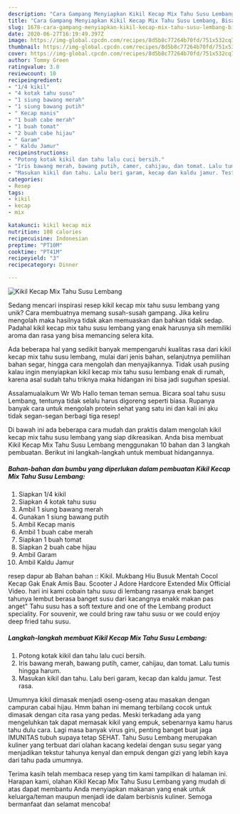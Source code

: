 ```yaml
---
description: "Cara Gampang Menyiapkan Kikil Kecap Mix Tahu Susu Lembang, Bisa Manjain Lidah"
title: "Cara Gampang Menyiapkan Kikil Kecap Mix Tahu Susu Lembang, Bisa Manjain Lidah"
slug: 1678-cara-gampang-menyiapkan-kikil-kecap-mix-tahu-susu-lembang-bisa-manjain-lidah
date: 2020-06-27T16:19:49.397Z
image: https://img-global.cpcdn.com/recipes/8d5b8c77264b70fd/751x532cq70/kikil-kecap-mix-tahu-susu-lembang-foto-resep-utama.jpg
thumbnail: https://img-global.cpcdn.com/recipes/8d5b8c77264b70fd/751x532cq70/kikil-kecap-mix-tahu-susu-lembang-foto-resep-utama.jpg
cover: https://img-global.cpcdn.com/recipes/8d5b8c77264b70fd/751x532cq70/kikil-kecap-mix-tahu-susu-lembang-foto-resep-utama.jpg
author: Tommy Green
ratingvalue: 3.8
reviewcount: 10
recipeingredient:
- "1/4 kikil"
- "4 kotak tahu susu"
- "1 siung bawang merah"
- "1 siung bawang putih"
- " Kecap manis"
- "1 buah cabe merah"
- "1 buah tomat"
- "2 buah cabe hijau"
- " Garam"
- " Kaldu Jamur"
recipeinstructions:
- "Potong kotak kikil dan tahu lalu cuci bersih."
- "Iris bawang merah, bawang putih, camer, cahijau, dan tomat. Lalu tumis hingga harum."
- "Masukan kikil dan tahu. Lalu beri garam, kecap dan kaldu jamur. Test rasa."
categories:
- Resep
tags:
- kikil
- kecap
- mix

katakunci: kikil kecap mix 
nutrition: 108 calories
recipecuisine: Indonesian
preptime: "PT10M"
cooktime: "PT41M"
recipeyield: "3"
recipecategory: Dinner

---
```



![Kikil Kecap Mix Tahu Susu Lembang](https://img-global.cpcdn.com/recipes/8d5b8c77264b70fd/751x532cq70/kikil-kecap-mix-tahu-susu-lembang-foto-resep-utama.jpg)

Sedang mencari inspirasi resep kikil kecap mix tahu susu lembang yang unik? Cara membuatnya memang susah-susah gampang. Jika keliru mengolah maka hasilnya tidak akan memuaskan dan bahkan tidak sedap. Padahal kikil kecap mix tahu susu lembang yang enak harusnya sih memiliki aroma dan rasa yang bisa memancing selera kita.

Ada beberapa hal yang sedikit banyak mempengaruhi kualitas rasa dari kikil kecap mix tahu susu lembang, mulai dari jenis bahan, selanjutnya pemilihan bahan segar, hingga cara mengolah dan menyajikannya. Tidak usah pusing kalau ingin menyiapkan kikil kecap mix tahu susu lembang enak di rumah, karena asal sudah tahu triknya maka hidangan ini bisa jadi suguhan spesial.

Assalamualaikum Wr Wb Hallo teman teman semua. Bicara soal tahu susu Lembang, tentunya tidak selalu harus digoreng seperti biasa. Rupanya banyak cara untuk mengolah protein sehat yang satu ini dan kali ini aku tidak segan-segan berbagi tiga resep!


Di bawah ini ada beberapa cara mudah dan praktis dalam mengolah kikil kecap mix tahu susu lembang yang siap dikreasikan. Anda bisa membuat Kikil Kecap Mix Tahu Susu Lembang menggunakan 10 bahan dan 3 langkah pembuatan. Berikut ini langkah-langkah untuk membuat hidangannya.

<!--inarticleads1-->

##### Bahan-bahan dan bumbu yang diperlukan dalam pembuatan Kikil Kecap Mix Tahu Susu Lembang:

1. Siapkan 1/4 kikil
1. Siapkan 4 kotak tahu susu
1. Ambil 1 siung bawang merah
1. Gunakan 1 siung bawang putih
1. Ambil  Kecap manis
1. Ambil 1 buah cabe merah
1. Siapkan 1 buah tomat
1. Siapkan 2 buah cabe hijau
1. Ambil  Garam
1. Ambil  Kaldu Jamur


resep dapur ab Bahan bahan :: Kikil. Mukbang Hiu Busuk Mentah Cocol Kecap Gak Enak Amis Bau. Scooter J Adore Hardcore Extended Mix Official Video. hari ini kami cobain tahu susu di lembang rasanya enak banget tahunya lembut berasa banget susu dari kacangnya enakk makan pas anget&#34; Tahu susu has a soft texture and one of the Lembang product speciality. For souvenir, we could bring raw tahu susu or we could enjoy deep fried tahu susu. 

<!--inarticleads2-->

##### Langkah-langkah membuat Kikil Kecap Mix Tahu Susu Lembang:

1. Potong kotak kikil dan tahu lalu cuci bersih.
1. Iris bawang merah, bawang putih, camer, cahijau, dan tomat. Lalu tumis hingga harum.
1. Masukan kikil dan tahu. Lalu beri garam, kecap dan kaldu jamur. Test rasa.


Umumnya kikil dimasak menjadi oseng-oseng atau masakan dengan campuran cabai hijau. Hmm bahan ini memang terbilang cocok untuk dimasak dengan cita rasa yang pedas. Meski terkadang ada yang mengeluhkan tak dapat memasak kikil yang empuk, sebenarnya kamu harus tahu dulu cara. Lagi masa banyak virus gini, penting banget buat jaga IMUNITAS tubuh supaya tetap SEHAT. Tahu Susu Lembang merupakan kuliner yang terbuat dari olahan kacang kedelai dengan susu segar yang menjadikan tekstur tahunya kenyal dan empuk dengan gizi yang lebih kaya dari tahu pada umumnya. 

Terima kasih telah membaca resep yang tim kami tampilkan di halaman ini. Harapan kami, olahan Kikil Kecap Mix Tahu Susu Lembang yang mudah di atas dapat membantu Anda menyiapkan makanan yang enak untuk keluarga/teman maupun menjadi ide dalam berbisnis kuliner. Semoga bermanfaat dan selamat mencoba!
